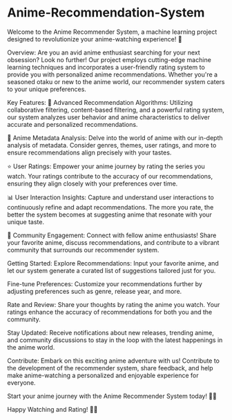 # Anime-Recommendation-System

Welcome to the Anime Recommender System, a machine learning project designed to revolutionize your anime-watching experience! 🌟

Overview:
Are you an avid anime enthusiast searching for your next obsession? Look no further! Our project employs cutting-edge machine learning techniques and incorporates a user-friendly rating system to provide you with personalized anime recommendations. Whether you're a seasoned otaku or new to the anime world, our recommender system caters to your unique preferences.

Key Features:
🤖 Advanced Recommendation Algorithms: Utilizing collaborative filtering, content-based filtering, and a powerful rating system, our system analyzes user behavior and anime characteristics to deliver accurate and personalized recommendations.

🎨 Anime Metadata Analysis: Delve into the world of anime with our in-depth analysis of metadata. Consider genres, themes, user ratings, and more to ensure recommendations align precisely with your tastes.

⭐ User Ratings: Empower your anime journey by rating the series you watch. Your ratings contribute to the accuracy of our recommendations, ensuring they align closely with your preferences over time.

📊 User Interaction Insights: Capture and understand user interactions to continuously refine and adapt recommendations. The more you rate, the better the system becomes at suggesting anime that resonate with your unique taste.

💬 Community Engagement: Connect with fellow anime enthusiasts! Share your favorite anime, discuss recommendations, and contribute to a vibrant community that surrounds our recommender system.

Getting Started:
Explore Recommendations: Input your favorite anime, and let our system generate a curated list of suggestions tailored just for you.

Fine-tune Preferences: Customize your recommendations further by adjusting preferences such as genre, release year, and more.

Rate and Review: Share your thoughts by rating the anime you watch. Your ratings enhance the accuracy of recommendations for both you and the community.

Stay Updated: Receive notifications about new releases, trending anime, and community discussions to stay in the loop with the latest happenings in the anime world.

Contribute:
Embark on this exciting anime adventure with us! Contribute to the development of the recommender system, share feedback, and help make anime-watching a personalized and enjoyable experience for everyone.

Start your anime journey with the Anime Recommender System today! 🚀🌈

Happy Watching and Rating! 🍿✨
